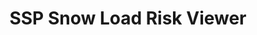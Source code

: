 ---
title: SSP Snow Load Risk Viewer
emoji: 🌎
colorFrom: blue
colorTo: red
sdk: gradio
sdk_version: 3.0.0
app_file: app.py
pinned: false
---